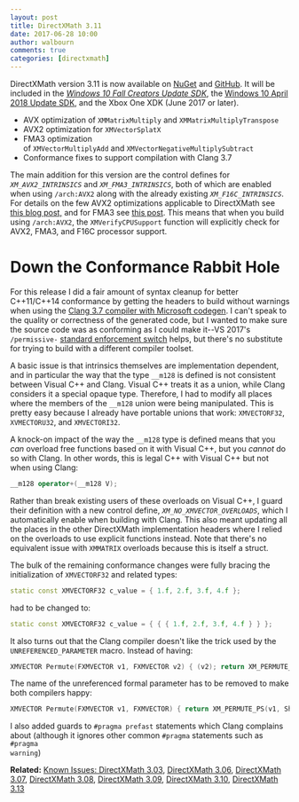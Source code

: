 ```yaml
---
layout: post
title: DirectXMath 3.11
date: 2017-06-28 10:00
author: walbourn
comments: true
categories: [directxmath]
---
```

DirectXMath version 3.11 is now available on <a href="https://www.nuget.org/packages/directxmath/3.1.1">NuGet</a> and <a href="https://github.com/Microsoft/DirectXMath">GitHub</a>. It will be included in the <a href="https://walbourn.github.io/windows-10-fall-creators-update-sdk/"><em>Windows 10 Fall Creators Update SDK</em></a>, the <a href="https://walbourn.github.io/windows-10-april-2018-update-sdk/">Windows 10 April 2018 Update SDK</a>, and the Xbox One XDK (June 2017 or later).
<!--more-->

<ul>
 	<li>AVX optimization of <code>XMMatrixMultiply</code> and <code>XMMatrixMultiplyTranspose</code></li>
 	<li>AVX2 optimization for <code>XMVectorSplatX</code></li>
 	<li>FMA3 optimization of <code>XMVectorMultiplyAdd</code> and <code>XMVectorNegativeMultiplySubtract</code></li>
 	<li>Conformance fixes to support compilation with Clang 3.7</li>
</ul>

The main addition for this version are the control defines for <code>_XM_AVX2_INTRINSICS_</code> and <code>_XM_FMA3_INTRINSICS_</code>, both of which are enabled when using <code>/arch:AVX2</code> along with the already existing <code>_XM_F16C_INTRINSICS_</code>. For details on the few AVX2 optimizations applicable to DirectXMath see <a href="https://walbourn.github.io/directxmath-avx2/">this blog post,</a> and for FMA3 see <a href="https://walbourn.github.io/directxmath-f16c-and-fma/">this post</a>. This means that when you build using ``/arch:AVX2``, the <code>XMVerifyCPUSupport</code> function will explicitly check for AVX2, FMA3, and F16C processor support.

<h1>Down the Conformance Rabbit Hole</h1>

For this release I did a fair amount of syntax cleanup for better C++11/C++14 conformance by getting the headers to build without warnings when using the <a href="https://devblogs.microsoft.com/cppblog/clang-with-microsoft-codegen-in-vs-2015-update-1/">Clang 3.7 compiler with Microsoft codegen</a>. I can't speak to the quality or correctness of the generated code, but I wanted to make sure the source code was as conforming as I could make it--VS 2017's <code>/permissive-</code> <a href="https://devblogs.microsoft.com/cppblog/permissive-switch/">standard enforcement switch</a> helps, but there's no substitute for trying to build with a different compiler toolset.

A basic issue is that intrinsics themselves are implementation dependent, and in particular the way that the type ``__m128`` is defined is not consistent between Visual C++ and Clang. Visual C++ treats it as a union, while Clang considers it a special opaque type. Therefore, I had to modify all places where the members of the ``__m128`` union were being manipulated. This is pretty easy because I already have portable unions that work: <code>XMVECTORF32</code>, <code>XVMECTORU32</code>, and <code>XMVECTORI32</code>.

A knock-on impact of the way the ``__m128`` type is defined means that you <em>can</em> overload free functions based on it with Visual C++, but you <em>cannot</em> do so with Clang. In other words, this is legal C++ with Visual C++ but not when using Clang:

```cpp
__m128 operator+(__m128 V);
```

Rather than break existing users of these overloads on Visual C++, I guard their definition with a new control define, <code>_XM_NO_XMVECTOR_OVERLOADS_</code>, which I automatically enable when building with Clang. This also meant updating all the places in the other DirectXMath implementation headers where I relied on the overloads to use explicit functions instead. Note that there's no equivalent issue with <code>XMMATRIX</code> overloads because this is itself a struct.

The bulk of the remaining conformance changes were fully bracing the initialization of <code>XMVECTORF32</code> and related types:

```cpp
static const XMVECTORF32 c_value = { 1.f, 2.f, 3.f, 4.f };
```

had to be changed to:

```cpp
static const XMVECTORF32 c_value = { { { 1.f, 2.f, 3.f, 4.f } } };
```

It also turns out that the Clang compiler doesn't like the trick used by the <code>UNREFERENCED_PARAMETER</code> macro. Instead of having:

```cpp
XMVECTOR Permute(FXMVECTOR v1, FXMVECTOR v2) { (v2); return XM_PERMUTE_PS(v1, Shuffle); }
```

The name of the unreferenced formal parameter has to be removed to make both compilers happy:

```cpp
XMVECTOR Permute(FXMVECTOR v1, FXMVECTOR) { return XM_PERMUTE_PS(v1, Shuffle); }
```

I also added guards to <code>#pragma prefast</code> statements which Clang complains about (although it ignores other common <code>#pragma</code> statements such as <code>#pragma warning</code>)

<b>Related:</b> <a href="https://walbourn.github.io/known-issues-directxmath-3-03/">Known Issues: DirectXMath 3.03</a>, <a href="https://walbourn.github.io/directxmath-3-06/">DirectXMath 3.06</a>, <a href="https://walbourn.github.io/directxmath-3-07/">DirectXMath 3.07</a>, <a href="https://walbourn.github.io/directxmath-3-08/">DirectXMath 3.08</a>, <a href="https://walbourn.github.io/directxmath-3-09/">DirectXMath 3.09</a>, <a href="https://walbourn.github.io/directxmath-3-10/">DirectXMath 3.10</a>, <a href="https://walbourn.github.io/directxmath-3-13/">DirectXMath 3.13</a>
